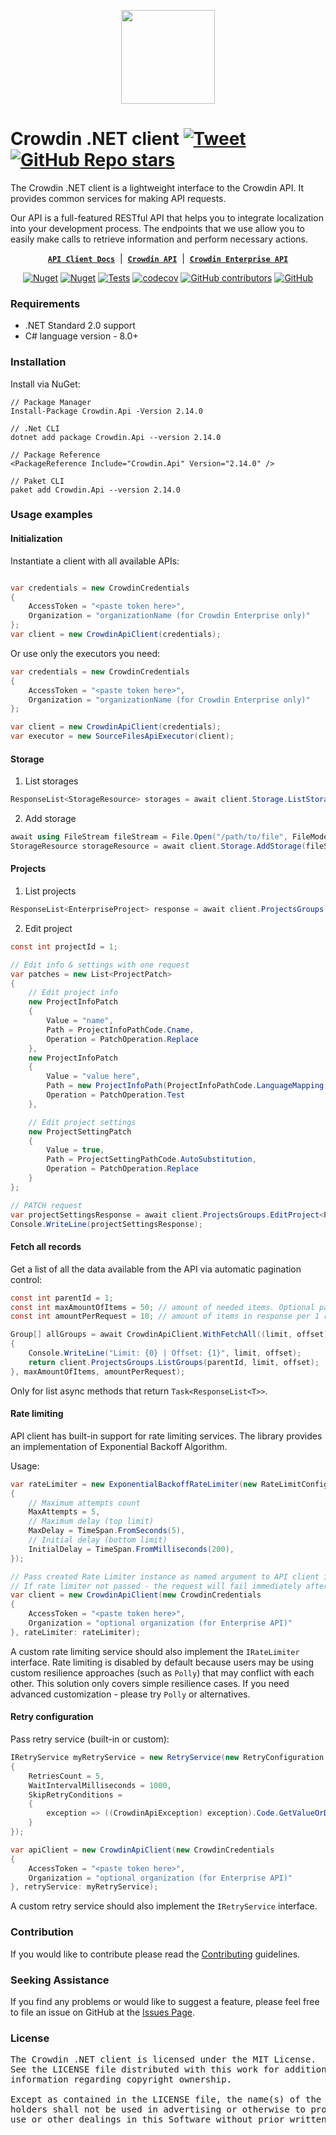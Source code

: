 [<p align='center'><img src='https://support.crowdin.com/assets/logos/crowdin-dark-symbol.png' data-canonical-src='https://support.crowdin.com/assets/logos/crowdin-dark-symbol.png' width='150' height='150' align='center'/></p>](https://crowdin.com)

# Crowdin .NET client [![Tweet](https://img.shields.io/twitter/url/http/shields.io.svg?style=social)](https://twitter.com/intent/tweet?url=https%3A%2F%2Fgithub.com%2Fcrowdin%2Fcrowdin-api-client-dotnet&text=The%20Crowdin%20.NET%20client%20is%20a%20lightweight%20interface%20to%20the%20Crowdin%20API)&nbsp;[![GitHub Repo stars](https://img.shields.io/github/stars/crowdin/crowdin-api-client-dotnet?style=social&cacheSeconds=1800)](https://github.com/crowdin/crowdin-api-client-dotnet/stargazers)

The Crowdin .NET client is a lightweight interface to the Crowdin API. It provides common services for making API requests.

Our API is a full-featured RESTful API that helps you to integrate localization into your development process. The endpoints that we use allow you to easily make calls to retrieve information and perform necessary actions.

<div align="center">

[**`API Client Docs`**](https://crowdin.github.io/crowdin-api-client-dotnet/api/Crowdin.Api.html) &nbsp;|&nbsp;
[**`Crowdin API`**](https://developer.crowdin.com/api/v2/) &nbsp;|&nbsp;
[**`Crowdin Enterprise API`**](https://developer.crowdin.com/enterprise/api/v2/)

[![Nuget](https://img.shields.io/nuget/v/Crowdin.Api?cacheSeconds=5000)](https://www.nuget.org/packages/Crowdin.Api/)
[![Nuget](https://img.shields.io/nuget/dt/crowdin.api?cacheSeconds=800)](https://www.nuget.org/packages/Crowdin.Api/)
[![Tests](https://github.com/crowdin/crowdin-api-client-dotnet/actions/workflows/basic.yml/badge.svg)](https://github.com/crowdin/crowdin-api-client-dotnet/actions/workflows/basic.yml)
[![codecov](https://codecov.io/gh/crowdin/crowdin-api-client-dotnet/branch/main/graph/badge.svg?token=rvpbEqBcLU)](https://codecov.io/gh/crowdin/crowdin-api-client-dotnet)
[![GitHub contributors](https://img.shields.io/github/contributors/crowdin/crowdin-api-client-dotnet?cacheSeconds=10000)](https://github.com/crowdin/crowdin-api-client-dotnet/graphs/contributors)
[![GitHub](https://img.shields.io/github/license/crowdin/crowdin-api-client-dotnet?cacheSeconds=20000)](https://github.com/crowdin/crowdin-api-client-dotnet/blob/master/LICENSE)

</div>

### Requirements

* .NET Standard 2.0 support
* C# language version - 8.0+

### Installation

Install via NuGet:

```
// Package Manager
Install-Package Crowdin.Api -Version 2.14.0

// .Net CLI
dotnet add package Crowdin.Api --version 2.14.0

// Package Reference
<PackageReference Include="Crowdin.Api" Version="2.14.0" />

// Paket CLI
paket add Crowdin.Api --version 2.14.0
```

### Usage examples

#### Initialization

Instantiate a client with all available APIs:

```C#

var credentials = new CrowdinCredentials
{
    AccessToken = "<paste token here>",
    Organization = "organizationName (for Crowdin Enterprise only)"
};
var client = new CrowdinApiClient(credentials);
```

Or use only the executors you need:

```C#
var credentials = new CrowdinCredentials
{
    AccessToken = "<paste token here>",
    Organization = "organizationName (for Crowdin Enterprise only)"
};

var client = new CrowdinApiClient(credentials);
var executor = new SourceFilesApiExecutor(client);
```

#### Storage

1. List storages

```C#
ResponseList<StorageResource> storages = await client.Storage.ListStorages();
```

2. Add storage

```C#
await using FileStream fileStream = File.Open("/path/to/file", FileMode.Open);
StorageResource storageResource = await client.Storage.AddStorage(fileStream, filename: "MyFile");
```

#### Projects

1. List projects

```C#
ResponseList<EnterpriseProject> response = await client.ProjectsGroups.ListProjects<EnterpriseProject>();
```

2. Edit project

```C#
const int projectId = 1;

// Edit info & settings with one request
var patches = new List<ProjectPatch>
{
    // Edit project info
    new ProjectInfoPatch
    {
        Value = "name",
        Path = ProjectInfoPathCode.Cname,
        Operation = PatchOperation.Replace
    },
    new ProjectInfoPatch
    {
        Value = "value here",
        Path = new ProjectInfoPath(ProjectInfoPathCode.LanguageMapping, "languageId", "mapping"),
        Operation = PatchOperation.Test
    },

    // Edit project settings
    new ProjectSettingPatch
    {
        Value = true,
        Path = ProjectSettingPathCode.AutoSubstitution,
        Operation = PatchOperation.Replace
    }
};

// PATCH request
var projectSettingsResponse = await client.ProjectsGroups.EditProject<ProjectSettings>(projectId, patches);
Console.WriteLine(projectSettingsResponse);
```

#### Fetch all records

Get a list of all the data available from the API via automatic pagination control:

```C#
const int parentId = 1;
const int maxAmountOfItems = 50; // amount of needed items. Optional parameter, default: no limit
const int amountPerRequest = 10; // amount of items in response per 1 request. Optional parameter, default: 25

Group[] allGroups = await CrowdinApiClient.WithFetchAll((limit, offset) =>
{
    Console.WriteLine("Limit: {0} | Offset: {1}", limit, offset);
    return client.ProjectsGroups.ListGroups(parentId, limit, offset);
}, maxAmountOfItems, amountPerRequest);
```

Only for list async methods that return `Task<ResponseList<T>>`.

#### Rate limiting

API client has built-in support for rate limiting services. The library provides an implementation of Exponential Backoff Algorithm.

Usage:

```C#
var rateLimiter = new ExponentialBackoffRateLimiter(new RateLimitConfiguration
{
    // Maximum attempts count
    MaxAttempts = 5,
    // Maximum delay (top limit)
    MaxDelay = TimeSpan.FromSeconds(5),
    // Initial delay (bottom limit)
    InitialDelay = TimeSpan.FromMilliseconds(200),
});

// Pass created Rate Limiter instance as named argument to API client instance
// If rate limiter not passed - the request will fail immediately after HTTP 429 Too Many Requests error
var client = new CrowdinApiClient(new CrowdinCredentials
{
    AccessToken = "<paste token here>",
    Organization = "optional organization (for Enterprise API)"
}, rateLimiter: rateLimiter);
```

A custom rate limiting service should also implement the `IRateLimiter` interface. Rate limiting is disabled by default because users may be using custom resilience approaches (such as `Polly`) that may conflict with each other. This solution only covers simple resilience cases. If you need advanced customization - please try `Polly` or alternatives.

#### Retry configuration

Pass retry service (built-in or custom):

```C#
IRetryService myRetryService = new RetryService(new RetryConfiguration
{
    RetriesCount = 5,
    WaitIntervalMilliseconds = 1000,
    SkipRetryConditions =
    {
        exception => ((CrowdinApiException) exception).Code.GetValueOrDefault() == 1
    }
});

var apiClient = new CrowdinApiClient(new CrowdinCredentials
{
    AccessToken = "<paste token here>",
    Organization = "optional organization (for Enterprise API)"
}, retryService: myRetryService);
```

A custom retry service should also implement the `IRetryService` interface.

### Contribution

If you would like to contribute please read the [Contributing](CONTRIBUTING.md) guidelines.

### Seeking Assistance

If you find any problems or would like to suggest a feature, please feel free to file an issue on GitHub at the [Issues Page](https://github.com/crowdin/crowdin-dotnet-client/issues).

### License

<pre>
The Crowdin .NET client is licensed under the MIT License.
See the LICENSE file distributed with this work for additional
information regarding copyright ownership.

Except as contained in the LICENSE file, the name(s) of the above copyright
holders shall not be used in advertising or otherwise to promote the sale,
use or other dealings in this Software without prior written authorization.
</pre>
